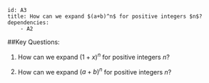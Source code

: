 ````
id: A3
title: How can we expand $(a+b)^n$ for positive integers $n$?
dependencies: 
    - A2
````
##Key Questions:

1. How can we expand $(1+x)^n$ for positive integers $n$?

1. How can we expand $(a+b)^n$ for positive integers $n$?

        
